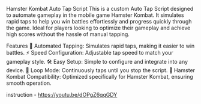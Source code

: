 Hamster Kombat Auto Tap Script
This is a custom Auto Tap Script designed to automate gameplay in the mobile game Hamster Kombat. It simulates rapid taps to help you win battles effortlessly and progress quickly through the game. Ideal for players looking to optimize their gameplay and achieve high scores without the hassle of manual tapping.

Features
📱 Automated Tapping: Simulates rapid taps, making it easier to win battles.
⚡ Speed Configuration: Adjustable tap speed to match your gameplay style.
🛠️ Easy Setup: Simple to configure and integrate into any device.
🔄 Loop Mode: Continuously taps until you stop the script.
🐹 Hamster Kombat Compatibility: Optimized specifically for Hamster Kombat, ensuring smooth operation.



instruction - https://youtu.be/dOPgZ6qqGDY
